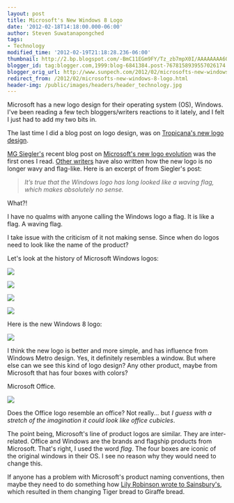 ```yaml
---
layout: post
title: Microsoft's New Windows 8 Logo
date: '2012-02-18T14:18:00.000-06:00'
author: Steven Suwatanapongched
tags:
- Technology
modified_time: '2012-02-19T21:18:28.236-06:00'
thumbnail: http://2.bp.blogspot.com/-BmC11EGm9FY/Tz_zb7mpX0I/AAAAAAAA6QY/vTKHaLa55XE/s600/windows_old.jpg
blogger_id: tag:blogger.com,1999:blog-6841384.post-7678158939557026174
blogger_orig_url: http://www.sunpech.com/2012/02/microsofts-new-windows-8-logo.html
redirect_from: /2012/02/microsofts-new-windows-8-logo.html
header-img: /public/images/headers/header_technology.jpg
---
```


Microsoft has a new logo design for their operating system (OS), Windows. I've been reading a few tech bloggers/writers reactions to it lately, and I felt I just had to add my two bits in.

The last time I did a blog post on logo design, was on <a href="/2009/02/tropicanas-new-logo-design">Tropicana's new logo design</a>.

<a href="http://parislemon.com/">MG Siegler's</a> recent blog post on <a href="http://parislemon.com/post/17779606945/the-microsoft-windows-logo-evolves-from-microsoft">Microsoft's new logo evolution</a> was the first ones I read. <a href="http://arstechnica.com/microsoft/news/2012/02/a-flag-no-more-microsoft-unveils-new-windows-logo.ars">Other writers</a> have also written how the new logo is no longer wavy and flag-like. Here is an excerpt of from Siegler's post:

<blockquote class="tr_bq"><i>It’s true that the Windows logo has long looked like a waving flag, which makes absolutely no sense.</i></blockquote>What?!

I have no qualms with anyone calling the Windows logo a flag. It is like a flag. A waving flag.

I take issue with the criticism of it not making sense. Since when do logos need to look like the name of the product?

Let's look at the history of Microsoft Windows logos:

<a href="http://2.bp.blogspot.com/-BmC11EGm9FY/Tz_zb7mpX0I/AAAAAAAA6QY/vTKHaLa55XE/s600/windows_old.jpg"><img border="0" src="http://2.bp.blogspot.com/-BmC11EGm9FY/Tz_zb7mpX0I/AAAAAAAA6QY/vTKHaLa55XE/s600/windows_old.jpg" /></a>

<a href="http://2.bp.blogspot.com/-RQRDsmjqUNc/Tz_zb6VrpkI/AAAAAAAA6QU/yug8I6K-uJ4/s600/windows_31.jpg"><img border="0" src="http://2.bp.blogspot.com/-RQRDsmjqUNc/Tz_zb6VrpkI/AAAAAAAA6QU/yug8I6K-uJ4/s600/windows_31.jpg" /></a>

<a href="http://4.bp.blogspot.com/-ppHBW5cqFQA/Tz_zcA9F7_I/AAAAAAAA6Qk/nrnOmZ_JGgM/s600/windows_xp.jpg"><img border="0" src="http://4.bp.blogspot.com/-ppHBW5cqFQA/Tz_zcA9F7_I/AAAAAAAA6Qk/nrnOmZ_JGgM/s600/windows_xp.jpg" /></a>

<a href="http://3.bp.blogspot.com/-ACVSs04OjjA/Tz_zcA-VwOI/AAAAAAAA6Q0/cKsZz7W6JQU/s600/windows_vista.jpg"><img border="0" src="http://3.bp.blogspot.com/-ACVSs04OjjA/Tz_zcA-VwOI/AAAAAAAA6Q0/cKsZz7W6JQU/s600/windows_vista.jpg" /></a>

Here is the new Windows 8 logo:

<a href="http://1.bp.blogspot.com/-42iEID-IPqw/Tz_6Be0YvfI/AAAAAAAA6RM/4OQuMe4ATqE/s600/windows_8_logo.jpg"><img border="0" src="http://1.bp.blogspot.com/-42iEID-IPqw/Tz_6Be0YvfI/AAAAAAAA6RM/4OQuMe4ATqE/s600/windows_8_logo.jpg" /></a>

I think the new logo is better and more simple, and has influence from Windows Metro design. Yes, it definitely resembles a window. But where else can we see this kind of logo design? Any other product, maybe from Microsoft that has four boxes with colors?

Microsoft Office.

<a href="http://3.bp.blogspot.com/-XV1M-I3ffwM/Tz__XGXbPGI/AAAAAAAA6RU/N8QoCHH_fNQ/s600/office_logo.jpg"><img border="0" src="http://3.bp.blogspot.com/-XV1M-I3ffwM/Tz__XGXbPGI/AAAAAAAA6RU/N8QoCHH_fNQ/s600/office_logo.jpg" /></a>

Does the Office logo resemble an office? Not really... but <i>I guess with a stretch of the imagination it could look like office cubicles</i>.

The point being, Microsoft's line of product logos are similar. They are inter-related. Office and Windows are the brands and flagship products from Microsoft. That's right, I used the word <i>flag</i>. The four boxes are iconic of the original windows in their OS. I see no reason why they would need to change this.

If anyone has a problem with Microsoft's product naming conventions, then maybe they need to do something how <a href="http://digitallife.today.msnbc.msn.com/_news/2012/02/03/10309985-how-the-internet-helped-a-child-turn-tiger-bread-into-giraffe-bread">Lily Robinson wrote to Sainsbury's</a>, which resulted in them changing Tiger bread to Giraffe bread.
